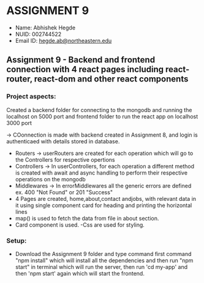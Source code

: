 # ASSIGNMENT 9

- Name: Abhishek Hegde
- NUID: 002744522
- Email ID: hegde.ab@northeastern.edu

## Assignment 9 - Backend and frontend connection with 4 react pages including react-router, react-dom and other react components

### Project aspects:

Created a backend folder for connecting to the mongodb and running the localhost on 5000 port and frontend folder to run the react app on localhost 3000 port

-> COonnection is made with backend created in Assignment 8, and login is authenticaed with details stored in database.
- Routers -> userRouters are created for each operation which will go to the Controllers for respective opertions
- Controllers -> In userControllers, for each operation a different method is created with await and async handling to perform their respective operations on the mongodb
- Middlewares -> In errorMiddlewares all the generic errors are defined ex. 400 "Not Found" or 201 "Success"
- 4 Pages are created, home,about,contact andjobs, with relevant data in it using single component card for heading and printing the horizontal lines
- map() is used to fetch the data from file in about section.
- Card component is used.
-Css are used for styling.

### Setup:

- Download the Assignment 9 folder and type command first command "npm install" which will install all the dependencies and then run "npm start" in terminal which will run the server, then run 'cd my-app' and then 'npm start' again which will start the frontend.
